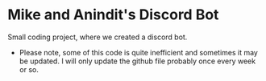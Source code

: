 # Mike and Anindit's Discord Bot 
Small coding project, where we created a discord bot. 

* Please note, some of this code is quite inefficient and sometimes it may be updated. I will only update the github file probably once every week or so. 
